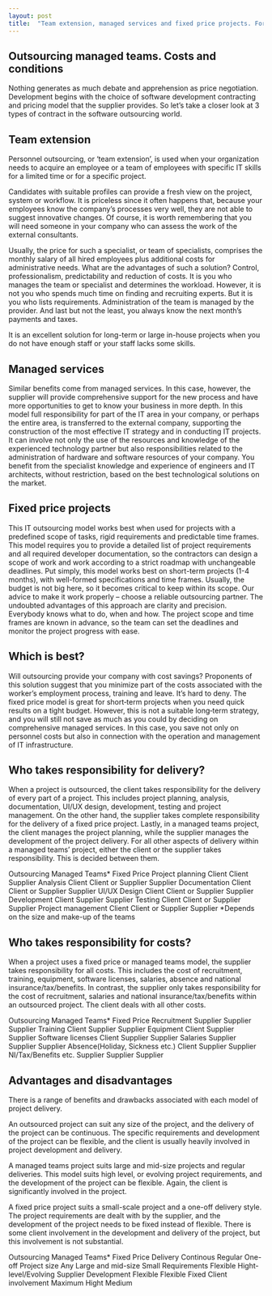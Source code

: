 ```yaml
---
layout: post
title:  "Team extension, managed services and fixed price projects. For whom, how much, when and why?"
---
```


## Outsourcing managed teams. Costs and conditions
Nothing generates as much debate and apprehension as price negotiation. Development begins with the choice of software development contracting and pricing model that the supplier provides. So let’s take a closer look at 3 types of contract in the software outsourcing world.

## Team extension
Personnel outsourcing, or ‘team extension’, is used when your organization needs to acquire an employee or a team of employees with specific IT skills for a limited time or for a specific project.

Candidates with suitable profiles can provide a fresh view on the project, system or workflow. It is priceless since it often happens that, because your employees know the company’s processes very well, they are not able to suggest innovative changes. Of course, it is worth remembering that you will need someone in your company who can assess the work of the external consultants.

Usually, the price for such a specialist, or team of specialists, comprises the monthly salary of all hired employees plus additional costs for administrative needs. What are the advantages of such a solution? Control, professionalism, predictability and reduction of costs. It is you who manages the team or specialist and determines the workload. However, it is not you who spends much time on finding and recruiting experts. But it is you who lists requirements. Administration of the team is managed by the provider. And last but not the least, you always know the next month’s payments and taxes.

It is an excellent solution for long-term or large in-house projects when you do not have enough staff or your staff lacks some skills.

## Managed services
Similar benefits come from managed services. In this case, however, the supplier will provide comprehensive support for the new process and have more opportunities to get to know your business in more depth. In this model full responsibility for part of the IT area in your company, or perhaps the entire area, is transferred to the external company, supporting the construction of the most effective IT strategy and in conducting IT projects. It can involve not only the use of the resources and knowledge of the experienced technology partner but also responsibilities related to the administration of hardware and software resources of your company. You benefit from the specialist knowledge and experience of engineers and IT architects, without restriction, based on the best technological solutions on the market.

## Fixed price projects
This IT outsourcing model works best when used for projects with a predefined scope of tasks, rigid requirements and predictable time frames. This model requires you to provide a detailed list of project requirements and all required developer documentation, so the contractors can design a scope of work and work according to a strict roadmap with unchangeable deadlines. Put simply, this model works best on short-term projects (1-4 months), with well-formed specifications and time frames. Usually, the budget is not big here, so it becomes critical to keep within its scope. Our advice to make it work properly – choose a reliable outsourcing partner. The undoubted advantages of this approach are clarity and precision. Everybody knows what to do, when and how. The project scope and time frames are known in advance, so the team can set the deadlines and monitor the project progress with ease.

## Which is best?
Will outsourcing provide your company with cost savings? Proponents of this solution suggest that you minimize part of the costs associated with the worker’s employment process, training and leave. It’s hard to deny. The fixed price model is great for short‐term projects when you need quick results on a tight budget. However, this is not a suitable long‐term strategy, and you will still not save as much as you could by deciding on comprehensive managed services. In this case, you save not only on personnel costs but also in connection with the operation and management of IT infrastructure.

## Who takes responsibility for delivery?
When a project is outsourced, the client takes responsibility for the delivery of every part of a project. This includes project planning, analysis, documentation, UI/UX design, development, testing and project management. On the other hand, the supplier takes complete responsibility for the delivery of a fixed price project. Lastly, in a managed teams project, the client manages the project planning, while the supplier manages the development of the project delivery. For all other aspects of delivery within a managed teams’ project, either the client or the supplier takes responsibility. This is decided between them.

Outsourcing	Managed Teams*	Fixed Price
Project planning	Client	Client	Supplier
Analysis	Client	Client or Supplier	Supplier
Documentation	Client	Client or Supplier	Supplier
UI/UX Design	Client	Client or Supplier	Supplier
Development	Client	Supplier	Supplier
Testing	Client	Client or Supplier	Supplier
Project management	Client	Client or Supplier	Supplier
*Depends on the size and make-up of the teams

## Who takes responsibility for costs?
When a project uses a fixed price or managed teams model, the supplier takes responsibility for all costs. This includes the cost of recruitment, training, equipment, software licenses, salaries, absence and national insurance/tax/benefits. In contrast, the supplier only takes responsibility for the cost of recruitment, salaries and national insurance/tax/benefits within an outsourced project. The client deals with all other costs.

Outsourcing	Managed Teams*	Fixed Price
Recruitment	Supplier	Supplier	Supplier
Training	Client	Supplier	Supplier
Equipment	Client	Supplier	Supplier
Software licenses	Client	Supplier	Supplier
Salaries	Supplier	Supplier	Supplier
Absence(Holiday, Sickness etc.)	Client	Supplier	Supplier
NI/Tax/Benefits etc.	Supplier	Supplier	Supplier
## Advantages and disadvantages
There is a range of benefits and drawbacks associated with each model of project delivery.

An outsourced project can suit any size of the project, and the delivery of the project can be continuous. The specific requirements and development of the project can be flexible, and the client is usually heavily involved in project development and delivery.

A managed teams project suits large and mid-size projects and regular deliveries. This model suits high level, or evolving project requirements, and the development of the project can be flexible. Again, the client is significantly involved in the project.

A fixed price project suits a small-scale project and a one-off delivery style. The project requirements are dealt with by the supplier, and the development of the project needs to be fixed instead of flexible. There is some client involvement in the development and delivery of the project, but this involvement is not substantial.

Outsourcing	Managed Teams*	Fixed Price
Delivery	Continous	Regular	One-off
Project size	Any	Large and mid-size	Small
Requirements	Flexible	Hight-level/Evolving	Supplier
Development	Flexible	Flexible	Fixed
Client involvement	Maximum	Hight	Medium
